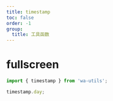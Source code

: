 ```yaml
---
title: timestamp
toc: false
order: -1
group:
  title: 工具函数
---
```


# fullscreen

```typescript
import { timestamp } from 'wa-utils';

timestamp.day;
```
